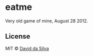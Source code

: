 eatme
=====

Very old game of mine, August 28 2012.

## License

MIT © [David da Silva](http://dasilvacont.in)